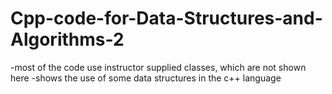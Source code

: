 # Cpp-code-for-Data-Structures-and-Algorithms-2
-most of the code use instructor supplied classes, which are not shown here 
-shows the use of some data structures in the c++ language 
